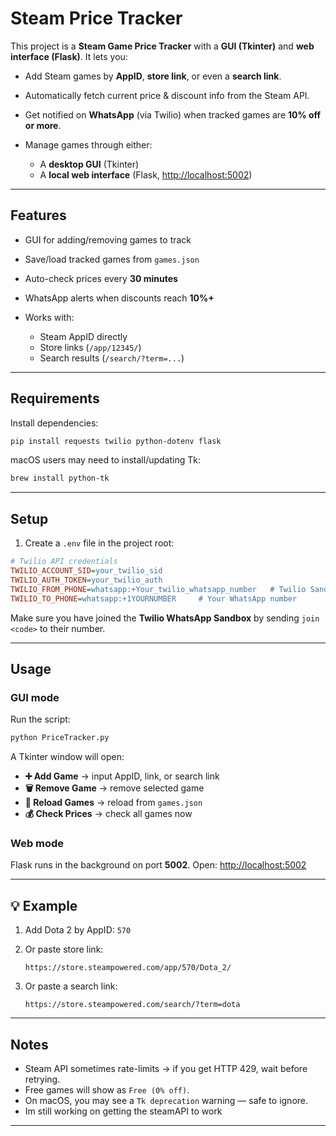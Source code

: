 # Steam Price Tracker

This project is a **Steam Game Price Tracker** with a **GUI (Tkinter)** and **web interface (Flask)**. It lets you:

* Add Steam games by **AppID**, **store link**, or even a **search link**.
* Automatically fetch current price & discount info from the Steam API.
* Get notified on **WhatsApp** (via Twilio) when tracked games are **10% off or more**.
* Manage games through either:

  * A **desktop GUI** (Tkinter)
  * A **local web interface** (Flask, [http://localhost:5002](http://localhost:5002))

---

## Features

* GUI for adding/removing games to track
* Save/load tracked games from `games.json`
* Auto-check prices every **30 minutes**
* WhatsApp alerts when discounts reach **10%+**
* Works with:

  * Steam AppID directly
  * Store links (`/app/12345/`)
  * Search results (`/search/?term=...`)

---

## Requirements

Install dependencies:

```bash
pip install requests twilio python-dotenv flask
```

macOS users may need to install/updating Tk:

```bash
brew install python-tk
```

---

## Setup

1. Create a `.env` file in the project root:

```ini
# Twilio API credentials
TWILIO_ACCOUNT_SID=your_twilio_sid
TWILIO_AUTH_TOKEN=your_twilio_auth
TWILIO_FROM_PHONE=whatsapp:+Your_twilio_whatsapp_number   # Twilio Sandbox number
TWILIO_TO_PHONE=whatsapp:+1YOURNUMBER     # Your WhatsApp number
```

Make sure you have joined the **Twilio WhatsApp Sandbox** by sending `join <code>` to their number.

---

## Usage

### GUI mode

Run the script:

```bash
python PriceTracker.py
```

A Tkinter window will open:

* **➕ Add Game** → input AppID, link, or search link
* **🗑 Remove Game** → remove selected game
* **🔄 Reload Games** → reload from `games.json`
* **💰 Check Prices** → check all games now

### Web mode

Flask runs in the background on port **5002**.
Open: [http://localhost:5002](http://localhost:5002)

---

## 💡 Example

1. Add Dota 2 by AppID: `570`
2. Or paste store link:

   ```
   https://store.steampowered.com/app/570/Dota_2/
   ```
3. Or paste a search link:

   ```
   https://store.steampowered.com/search/?term=dota
   ```

---

## Notes

* Steam API sometimes rate-limits → if you get HTTP 429, wait before retrying.
* Free games will show as `Free (0% off)`.
* On macOS, you may see a `Tk deprecation` warning — safe to ignore.
* Im still working on getting the steamAPI to work
---

